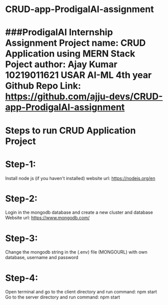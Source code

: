# CRUD-app-ProdigalAI-assignment
###ProdigalAI Internship Assignment
Project name: CRUD Application using MERN Stack
Poject author: Ajay Kumar 10219011621 USAR AI-ML 4th year
Github Repo Link: https://github.com/ajju-devs/CRUD-app-ProdigalAI-assignment
=========================================================================

Steps to run CRUD Application Project
=============================

Step-1:
======
Install node js (if you haven't installed)
website url: https://nodejs.org/en

Step-2:
======
Login in the mongodb database and create a new cluster and database
Website url: https://www.mongodb.com/

Step-3:
======
Change the mongodb string in the (.env) file (MONGOURL) with own database, username and password

Step-4:
======
Open terminal and go to the client directory and run command: npm start
Go to the server directory and run command: npm start



